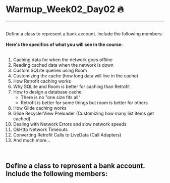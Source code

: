 # Warmup_Week02_Day02 🔥
---

<br>
Define a class to represent a bank account. Include the following members:
<br><br>
<strong>Here's the specifics of what you will see in the course:</strong>
<br><br>
<ol>
<li>Caching data for when the network goes offline</li>
<li>Reading cached data when the network is down</li>
<li>Custom SQLite queries using Room</li>
<li>Customizing the cache (how long data will live in the cache)</li>
<li>How Retrofit caching works</li>
<li>Why SQLite and Room is better for caching than Retrofit</li>
<li>How to design a database cache
<ul>
<li>There is no "one size fits all"</li>
<li>Retrofit is better for some things but room is better for others</li>
</ul>
</li>
<li>How Glide caching works</li>
<li>Glide RecyclerView Preloader (Customizing how many list items get cached)</li>
<li>Dealing with Network Errors and slow network speeds</li>
<li>OkHttp Network Timeouts</li>
<li>Converting Retrofit Calls to LiveData (Call Adapters)</li>
<li>And much more...</li>
</ol>
<br>

## Define a class to represent a bank account. Include the following members:
<br><br>
<strong></strong>
<br><br>
